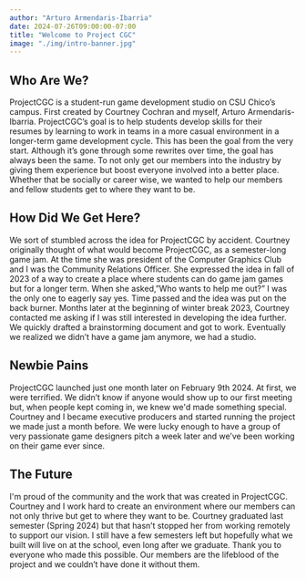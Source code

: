 ```yaml
---
author: "Arturo Armendaris-Ibarria"
date: 2024-07-26T09:00:00-07:00
title: "Welcome to Project CGC"
image: "./img/intro-banner.jpg"
---
```


## Who Are We?

ProjectCGC is a student-run game development studio on CSU Chico’s campus. First created by Courtney Cochran and myself, Arturo Armendaris-Ibarria. ProjectCGC’s goal is to help students develop skills for their resumes by learning to work in teams in a more casual environment in a longer-term game development cycle. This has been the goal from the very start. Although it’s gone through some rewrites over time, the goal has always been the same. To not only get our members into the industry by giving them experience but boost everyone involved into a better place. Whether that be socially or career wise, we wanted to help our members and fellow students get to where they want to be.

## How Did We Get Here?

We sort of stumbled across the idea for ProjectCGC by accident. Courtney originally thought of what would become ProjectCGC, as a semester-long game jam. At the time she was president of the Computer Graphics Club and I was the Community Relations Officer. She expressed the idea in fall of 2023 of a way to create a place where students can do game jam games but for a longer term. When she asked,”Who wants to help me out?” I was the only one to eagerly say yes. Time passed and the idea was put on the back burner. Months later at the beginning of winter break 2023, Courtney contacted me asking if I was still interested in developing the idea further. We quickly drafted a brainstorming document and got to work. Eventually we realized we didn’t have a game jam anymore, we had a studio. 

## Newbie Pains

ProjectCGC launched just one month later on February 9th 2024. At first, we were terrified. We didn’t know if anyone would show up to our first meeting but, when people kept coming in, we knew we'd made something special. Courtney and I became executive producers and started running the project we made just a month before. We were lucky enough to have a group of very passionate game designers pitch a week later and we’ve been working on their game ever since. 

## The Future

I'm proud of the community and the work that was created in ProjectCGC. Courtney and I work hard to create an environment where our members can not only thrive but get to where they want to be. Courtney graduated last semester (Spring 2024) but that hasn’t stopped her from working remotely to support our vision. I still have a few semesters left but hopefully what we built will live on at the school, even long after we graduate. Thank you to everyone who made this possible. Our members are the lifeblood of the project and we couldn’t have done it without them. 
